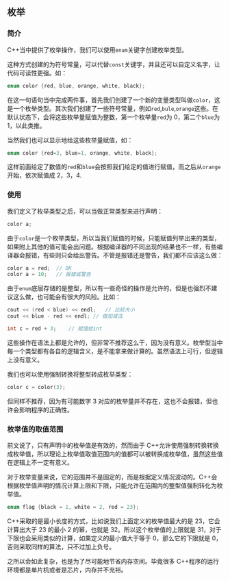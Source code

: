 ## 枚举

### 简介

C++当中提供了枚举操作，我们可以使用`enum`关键字创建枚举类型。

这种方式创建的为符号常量，可以代替`const`关键字，并且还可以自定义名字，让代码可读性更强。如：

```C++
enum color {red, blue, orange, white, black};
```

在这一句语句当中完成两件事，首先我们创建了一个新的变量类型叫做`color`，这是一个枚举类型。其次我们创建了一些符号常量，例如`red`,`bule`,`orange`这些。在默认状态下，会将这些枚举量赋值为整数，第一个枚举量`red`为 0，第二个`blue`为 1，以此类推。

当然我们也可以显示地给这些枚举量赋值，如：

```C++
enum color {red=3, blue=1, orange, white, black};
```

这样前面给定了数值的`red`和`blue`会按照我们给定的值进行赋值，而之后从`orange`开始，依次赋值成 2，3，4.

### 使用

我们定义了枚举类型之后，可以当做正常类型来进行声明：

```C++
color a;
```

由于`color`是一个枚举类型，所以当我们赋值的时候，只能赋值列举出来的类型，如果附上其他的值可能会出问题。根据编译器的不同出现的结果也不一样，有些编译器会报错，有些则只会给出警告。不管是报错还是警告，我们都不应该这么做：

```C++
color a = red;	// OK
color a = 10;	// 报错或警告
```

由于`enum`底层存储的是整型，所以有一些奇怪的操作是允许的，但是也强烈不建议这么做，也可能会有很大的风险。比如：

```C++
cout << (red < blue) << endl;	// 比较大小
cout << blue - red << endl;	// 做加减法

int c = red + 3;	// 赋值给int
```

这些操作在语法上都是允许的，但非常不推荐这么干，因为没有意义。枚举型当中每一个类型都有各自的逻辑含义，是不能拿来做计算的。虽然语法上可行，但逻辑上没有意义。

我们也可以使用强制转换将整型转成枚举类型：

```C++
color c = color(3);
```

但同样不推荐，因为有可能数字 3 对应的枚举量并不存在，这也不会报错，但也许会影响程序的正确性。

### 枚举值的取值范围

前文说了，只有声明中的枚举值是有效的，然而由于 C++允许使用强制转换转换成枚举值，所以理论上枚举值取值范围内的值都可以被转换成枚举值，虽然这些值在逻辑上不一定有意义。

对于枚举变量来说，它的范围并不是固定的，而是根据定义情况波动的。C++会根据枚举值声明的情况计算上限和下限，只能允许在范围内的整型值强制转化为枚举值。

```C++
enum flag {black = 1, white = 2, red = 23};
```

C++采取的是最小长度的方式，比如说我们上面定义的枚举值最大的是 23，它会计算出大于 23 的最小 2 的幂，也就是 32。所以这个枚举值的上限就是 31，对于下限也会采用类似的计算，如果定义的最小值大于等于 0，那么它的下限就是 0，否则采取同样的算法，只不过加上负号。

之所以会如此复杂，也是为了尽可能地节省内存空间。毕竟很多 C++程序的运行环境都是单片机或者是芯片，内存并不充裕。
